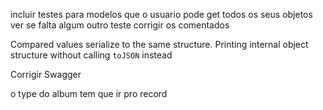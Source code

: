incluir testes para modelos que o usuario pode get todos os seus objetos
ver se falta algum outro teste
corrigir os comentados

 Compared values serialize to the same structure.
    Printing internal object structure without calling `toJSON` instead
    
Corrigir Swagger

o type do album tem que ir pro record